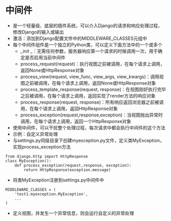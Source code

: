 # 中间件

- 是一个轻量级、底层的插件系统，可以介入Django的请求和响应处理过程，修改Django的输入或输出
- 激活：添加到Django配置文件中的MIDDLEWARE_CLASSES元组中
- 每个中间件组件是一个独立的Python类，可以定义下面方法中的一个或多个
  - *_init* _：无需任何参数，服务器响应第一个请求的时候调用一次，用于确定是否启用当前中间件
  - process_request(request)：执行视图之前被调用，在每个请求上调用，返回None或HttpResponse对象
  - process_view(request, view_func, view_args, view_kwargs)：调用视图之前被调用，在每个请求上调用，返回None或HttpResponse对象
  - process_template_response(request, response)：在视图刚好执行完毕之后被调用，在每个请求上调用，返回实现了render方法的响应对象
  - process_response(request, response)：所有响应返回浏览器之前被调用，在每个请求上调用，返回HttpResponse对象
  - process_exception(request,response,exception)：当视图抛出异常时调用，在每个请求上调用，返回一个HttpResponse对象
- 使用中间件，可以干扰整个处理过程，每次请求中都会执行中间件的这个方法
- 示例：自定义异常处理
- 与settings.py同级目录下创建myexception.py文件，定义类MyException，实现process_exception方法

```
from django.http import HttpResponse
class MyException():
    def process_exception(request,response, exception):
        return HttpResponse(exception.message)
```

- 将类MyException注册到settings.py中间件中

```
MIDDLEWARE_CLASSES = (
    'test1.myexception.MyException',
    ...
)
```

- 定义视图，并发生一个异常信息，则会运行自定义的异常处理